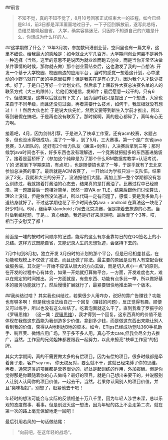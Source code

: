 ##前言 
>不知不觉，真的不知不觉了，8月10号回家正式结束大一的征程，如今已经是8.14，前3日都是浑浑噩噩地过日子，一下子回到解放前，遂写此总结，总结总能唤起自省。 大学，确实容易迷茫，只因你不知道自己的兴趣是什么，你想成为什么样的人。  
>
##这学期做了什么？
13年3月初，参加数码港创业营，空间里也有一篇文章，这里不细说。给我最大的感触是：如今就业大军几百万，大学期间创业何尝不是另外一种选择（当然，这里的意思不是说因为就业难而跑去创业，而是当你非常坚决做某件事情的时候，那你就去做）那个创业营结束后，这也激发了我的一点想法: 开发一个基于大学校园、校园周边的应用平台 。当时的感觉一想着这计划，心中激动的小野马就在广袤的平原里狂奔！但是我实在是有心无力，因为我个人才缺少技术。好了，于是自己写好一个计划文档，然后拿了上届软件大赛总决赛名单的人的联系方式（大三的除外），给他们发短信，发邮件；最后愿意一起干的，只有6个。但结果是，这样以后就没有下文了，因为当时我只是提出了一个想法，大家也来自于不同年级，而且还没见过面，再者需要什么技术，如何干，我压根就没有想过！！！然后大伙也忙 于是说大伙先忙，然后又要等到新生入学前才推出，所以等到暑假在搞吧。于是再也没有联系了。那时候啊，真的是心都碎了，真叫有心无力啊。  

接着吧，4月，因为剑伟引荐，于是进入了袂卓工作室。还有acm校赛，水题占多，但也没水得很成功，混了个一等 。到了5月，三大赛事。第一个是广东省java竞赛，3人团队的，还好有2个给力队友（廉温+剑伟），入决赛后拿到三等；那时候学java时间也不长，好多东西也没有理解透，一个竞赛就把挺多的东西塞进脑袋了。接着是蓝桥杯了（参加这个纯粹是为了那个什么IBM数据库教学+认证考试，丫的 还推到下学期来搞，有点坑），也是随便搞也拿了一等，于是乎就有了去北京参加总决赛的事了。最后就是ACM省赛了， 一开始以为学校只派一支队伍，结果派了2支，我就和大三的分开了，没法报他们大腿。再加上那一整个学期都没有怎么训练过，我就抱着打酱油的心态去，结果真的是打酱油了。比赛过程中已经崩溃。第一题跟最后一题相对简单，居然一直WA or TLE，结束后跟他们讨论算法，理论上没错，但是依然没法通过，所以代码一定有问题了，感慨：要是我多做几十道热身就好了。不过这学期也花了不少时间去学java + android 在算法这一块花了好少时间。6月，继续学习android ;7月去北京决赛，但是抱着去旅游的心态。当时做到编程题，于是。。真心给跪，我还是好好来旅游吧。最后混了个3等，哎，相当于安慰奖了都！  

---

前面是一堆的按时时间顺序的记述，能写的这么有序全靠每日的在QQ签名上的小总结。这样方式既能自省，又能记录人生的思想轨迹，会坚持下去的。  

7月中旬到8月初，独立开发 3月份时的计划的那个平台，但是已经相差甚远，在功能和规模上不仅做了减法，而且还做了除法。最主要的原因是没有人有空配合我做服务端，其次是“一开始不应该从很大的方向去做，而是切入点小一点”的原则。在开发的过程中心有体会，如果一开始就打算做平台，一方面，开发难度也大，难以在规定的时间推出，另一方面就是，有些东西、功能有点多此一举，所以做好基本的服务功能就行了。然后慢慢扩展就行了，最紧要很快地推出第一个版本。

##我纠结过啥？
其实我也纠结过，若果很少人用咋办，说好的靠广告赚钱？功能也有够多啊！ 但是我也没法给自己一个回复（赚钱的问题），反正觉得有趣，顺便又可以练手，所以也没有这么纠结了。吃着泡面就这么干了。直到我看了罗振宇的《罗辑思维》 （这一集：[逻辑思维](http://t.cn/zQXTOZz)），我才得到一个回复。这东西真的的价值不是体现在我做这东西能为我创造多少价值，拿到多少钱，而是做这东西出来能让别人看到我的价值，获得从A地到达B地的资本。如今，ETips已经成功登陆360手机助手、豌豆荚、微博应用广场，至于多不多人用，真心不太care,但我会尽全力去推广，当然，工作室的兄弟姐妹都要跟我一起努力，以此来擦亮"袂卓工作室"的招牌。  

其实大学期间，真的不需要做太多的有偿项目。因为有偿的项目，很多时候都是牵着鼻子走，客户say no， 你无权反对，要么就不干，这就已经束缚了你的思维，再者，通常这类的项目都是营养很少的，好处是起训练的作用，外加报酬。但是你觉得那是你跟随着你的心去做吗？最好的项目，就是自己想出来要干的，并说服别人让别人认同你的项目价值，一起去干。当然，若果你认同别人的项目价值，并且”臭味相投“，别想了，赶紧他去干吧！

年轻时的想法可能会与实际的反馈相差十万八千里，因为年轻人涉世未深，总以乐观的态度做事、看事。但是别泯灭这一想法，因为年轻的路上不会走第二次，就在第一次的路上毫无保留地走一回吧！

  最后引用若风的一句话做结尾：
>”向前吧，在这年轻的战场“。